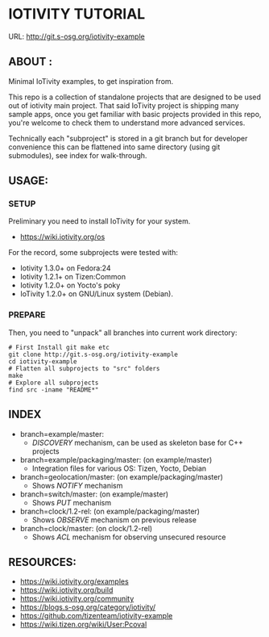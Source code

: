 # IOTIVITY TUTORIAL #

URL: http://git.s-osg.org/iotivity-example


## ABOUT : ##

Minimal IoTivity examples, to get inspiration from.

This repo is a collection of standalone projects that are designed
to be used out of iotivity main project.
That said IoTivity project is shipping many sample apps, 
once you get familiar with basic projects provided in this repo,
you're welcome to check them to understand more advanced services.

Technically each "subproject" is stored in a git branch 
but for developer convenience this can be flattened into same directory 
(using git submodules), see index for walk-through.


## USAGE: ##


### SETUP ###

Preliminary you need to install IoTivity for your system.

* https://wiki.iotivity.org/os

For the record, some subprojects were tested with:

* Iotivity 1.3.0+ on Fedora:24
* Iotivity 1.2.1+ on Tizen:Common
* Iotivity 1.2.0+ on Yocto's poky
* IoTivity 1.2.0+ on GNU/Linux system (Debian).


### PREPARE ###

Then, you need to "unpack" all branches into current work directory:

    # First Install git make etc
    git clone http://git.s-osg.org/iotivity-example
    cd iotivity-example
    # Flatten all subprojects to "src" folders
    make
    # Explore all subprojects
    find src -iname "README*"


## INDEX ##

* branch=example/master:
  * *DISCOVERY* mechanism, can be used as skeleton base for C++ projects
* branch=example/packaging/master: (on example/master)
  * Integration files for various OS: Tizen, Yocto, Debian
* branch=geolocation/master: (on example/packaging/master)
  * Shows *NOTIFY* mechanism
* branch=switch/master: (on example/master)
  * Shows *PUT* mechanism 
* branch=clock/1.2-rel: (on example/packaging/master)
  * Shows *OBSERVE* mechanism on previous release
* branch=clock/master: (on clock/1.2-rel)
  * Shows *ACL* mechanism for observing unsecured resource


## RESOURCES: ##

* https://wiki.iotivity.org/examples
* https://wiki.iotivity.org/build
* https://wiki.iotivity.org/community
* https://blogs.s-osg.org/category/iotivity/
* https://github.com/tizenteam/iotivity-example
* https://wiki.tizen.org/wiki/User:Pcoval
